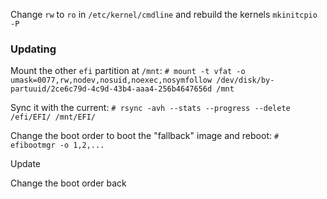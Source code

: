 
Change `rw` to `ro` in `/etc/kernel/cmdline` and rebuild the kernels `mkinitcpio -P`

### Updating

Mount the other `efi` partition at `/mnt`:
`# mount -t vfat -o umask=0077,rw,nodev,nosuid,noexec,nosymfollow /dev/disk/by-partuuid/2ce6c79d-4c9d-43b4-aaa4-256b4647656d /mnt`

Sync it with the current:
`# rsync -avh --stats --progress --delete /efi/EFI/ /mnt/EFI/`

Change the boot order to boot the "fallback" image and reboot:
`# efibootmgr -o 1,2,...`

Update

Change the boot order back
